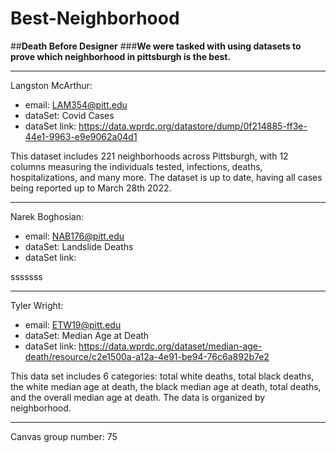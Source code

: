 # Best-Neighborhood
##**Death Before Designer**
###**We were tasked with using datasets to prove which neighborhood in pittsburgh is the best.**

___________________________________________________________________________________________________________________________________________________________
Langston McArthur:
  - email: LAM354@pitt.edu
  - dataSet: Covid Cases
  - dataSet link: https://data.wprdc.org/datastore/dump/0f214885-ff3e-44e1-9963-e9e9062a04d1

This dataset includes 221 neighborhoods across Pittsburgh, with 12 columns measuring the individuals tested, infections, deaths, hospitalizations, and many more. The dataset is up to date, having all cases being reported up to March 28th 2022. 
___________________________________________________________________________________________________________________________________________________________
Narek Boghosian: 
  - email: NAB176@pitt.edu
  - dataSet: Landslide Deaths
  - dataSet link:

sssssss
___________________________________________________________________________________________________________________________________________________________
Tyler Wright: 
  - email: ETW19@pitt.edu
  - dataSet: Median Age at Death
  - dataSet link: https://data.wprdc.org/dataset/median-age-death/resource/c2e1500a-a12a-4e91-be94-76c6a892b7e2

This data set includes 6 categories: total white deaths, total black deaths, the white median age at death, the black median age at death, total deaths, and the overall median age at death. The data is organized by neighborhood.
___________________________________________________________________________________________________________________________________________________________

Canvas group number: 75





